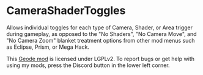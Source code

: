 # CameraShaderToggles

Allows individual toggles for each type of Camera, Shader, or Area trigger during gameplay, as opposed to the "No Shaders", "No Camera Move", and "No Camera Zoom" blanket treatment options from other mod menus such as Eclipse, Prism, or Mega Hack.

This [Geode mod](https://geode-sdk.org) is licensed under LGPLv2. To report bugs or get help with using my mods, press the Discord button in the lower left corner.